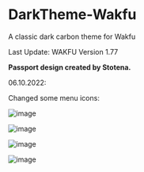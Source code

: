 # DarkTheme-Wakfu
A classic dark carbon theme for Wakfu

Last Update: 
WAKFU Version 1.77

**Passport design created by Stotena.**

06.10.2022:

Changed some menu icons:

![image](https://user-images.githubusercontent.com/94634132/185227277-b9142190-de75-47ba-8985-d61585a68a98.png)

![image](https://user-images.githubusercontent.com/94634132/184757536-165b99cb-64df-4484-9677-4e9af9c775b1.png)

![image](https://user-images.githubusercontent.com/94634132/184757561-3d62d085-7a51-489d-8300-3736415ce96c.png)

![image](https://user-images.githubusercontent.com/94634132/184757710-ffaa8056-46b6-46f8-a589-2e94b1c9492a.png)
